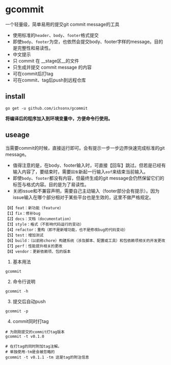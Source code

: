 # gcommit
一个轻量级，简单易用的提交git commit message的工具
- 使用标准的`header`、`body`、`footer`格式提交
- 即使`body`、`footer`为空，也依然会提交body、footer字样的message。目的是完整性和易读性。
- 中文提示
- 只 commit 在 __stage区__的文件
- 只生成并提交 commit message 的内容
- 可在commit后打tag
- 可在commit、tag后push到远程仓库



## install

```shell
go get -u github.com/ichsonx/gcommit
```

**将编译后的程序加入到环境变量中，方便命令行使用。**



## useage

当需要commit的时候，直接运行即可。会有提示一步一步边界快速完成标准的git message。

- 值得注意的是，在body、footer输入时，可直接【回车】跳过。但若是已经有输入内容了，要结束时，需要`回车`新起一行输入`eof`来结束当前输入。
- 即使`body`、`footer`都没有内容，但最终生成的git message会仍然保留它们的标签与格式内容。目的是为了易读性。
- 关闭issue和不兼容声明，需要自己主动输入（footer部分会有提示）。因为issue输入在哪个部分相对于某些平台也是生效的，这里不做严格规定。

```
【0】feat：新功能（feature）
【1】fix：修补bug
【2】docs：文档（documentation）
【3】style：格式（不影响代码运行的变动）
【4】refactor：重构（即不是新增功能，也不是修改bug的代码变动）
【5】test：增加测试
【6】build：（以前称chore）构建系统（涉及脚本、配置或工具）和包依赖项相关的开发更改
【7】perf：性能提升相关的更改
【8】vendor：更新依赖项、包的版本
```

1. 基本用法

```shell
gcommit
```

2. 命令行说明

```shell
gcommit -h
```

3. 提交后自动push

```shell
gcommit -p
```

4. commit同时打tag

```shell
# 为刚刚提交的commit打tag版本
gcommit -t v0.1.0

# 在打tag的同时附加tag注解。
# 单独使用-tm是会被忽略的
gcommit -t v0.1.1 -tm 这是tag的附注信息
```



